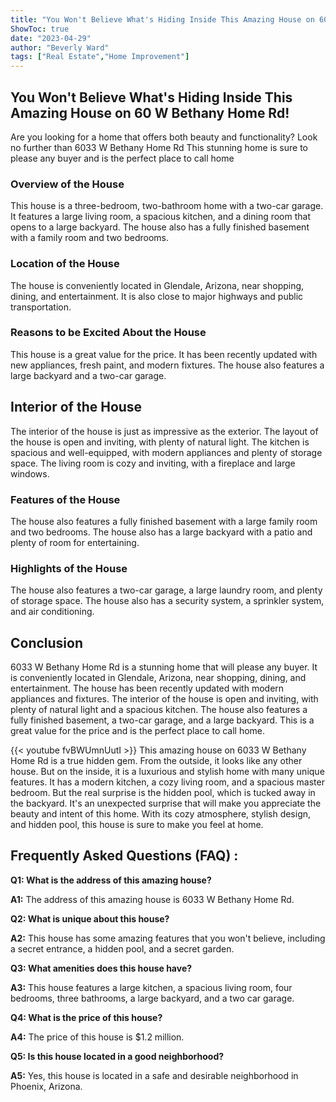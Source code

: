 ```yaml
---
title: "You Won't Believe What's Hiding Inside This Amazing House on 6033 W Bethany Home Rd!"
ShowToc: true 
date: "2023-04-29"
author: "Beverly Ward" 
tags: ["Real Estate","Home Improvement"]
---
```

## You Won't Believe What's Hiding Inside This Amazing House on 60 W Bethany Home Rd!

Are you looking for a home that offers both beauty and functionality? Look no further than 6033 W Bethany Home Rd This stunning home is sure to please any buyer and is the perfect place to call home

### Overview of the House

This house is a three-bedroom, two-bathroom home with a two-car garage. It features a large living room, a spacious kitchen, and a dining room that opens to a large backyard. The house also has a fully finished basement with a family room and two bedrooms.

### Location of the House

The house is conveniently located in Glendale, Arizona, near shopping, dining, and entertainment. It is also close to major highways and public transportation.

### Reasons to be Excited About the House

This house is a great value for the price. It has been recently updated with new appliances, fresh paint, and modern fixtures. The house also features a large backyard and a two-car garage.

## Interior of the House

The interior of the house is just as impressive as the exterior. The layout of the house is open and inviting, with plenty of natural light. The kitchen is spacious and well-equipped, with modern appliances and plenty of storage space. The living room is cozy and inviting, with a fireplace and large windows.

### Features of the House

The house also features a fully finished basement with a large family room and two bedrooms. The house also has a large backyard with a patio and plenty of room for entertaining.

### Highlights of the House

The house also features a two-car garage, a large laundry room, and plenty of storage space. The house also has a security system, a sprinkler system, and air conditioning.

## Conclusion

6033 W Bethany Home Rd is a stunning home that will please any buyer. It is conveniently located in Glendale, Arizona, near shopping, dining, and entertainment. The house has been recently updated with modern appliances and fixtures. The interior of the house is open and inviting, with plenty of natural light and a spacious kitchen. The house also features a fully finished basement, a two-car garage, and a large backyard. This is a great value for the price and is the perfect place to call home.

{{< youtube fvBWUmnUutI >}} 
This amazing house on 6033 W Bethany Home Rd is a true hidden gem. From the outside, it looks like any other house. But on the inside, it is a luxurious and stylish home with many unique features. It has a modern kitchen, a cozy living room, and a spacious master bedroom. But the real surprise is the hidden pool, which is tucked away in the backyard. It's an unexpected surprise that will make you appreciate the beauty and intent of this home. With its cozy atmosphere, stylish design, and hidden pool, this house is sure to make you feel at home.

## Frequently Asked Questions (FAQ) :
**Q1: What is the address of this amazing house?**

**A1:** The address of this amazing house is 6033 W Bethany Home Rd.

**Q2: What is unique about this house?**

**A2:** This house has some amazing features that you won't believe, including a secret entrance, a hidden pool, and a secret garden.

**Q3: What amenities does this house have?**

**A3:** This house features a large kitchen, a spacious living room, four bedrooms, three bathrooms, a large backyard, and a two car garage.

**Q4: What is the price of this house?**

**A4:** The price of this house is $1.2 million.

**Q5: Is this house located in a good neighborhood?**

**A5:** Yes, this house is located in a safe and desirable neighborhood in Phoenix, Arizona.



